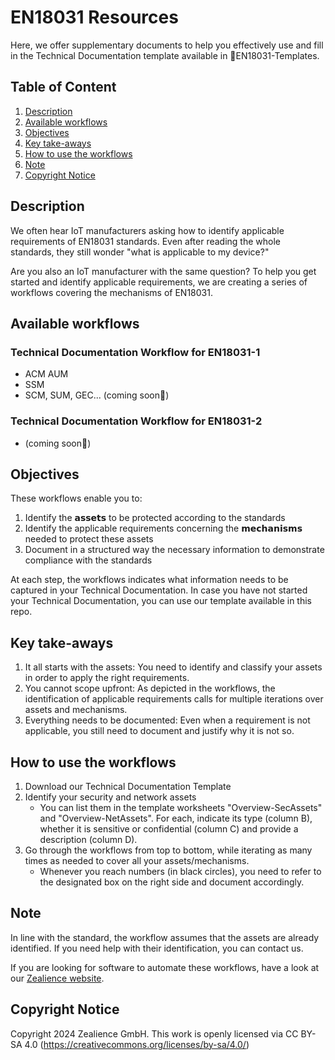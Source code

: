 # EN18031 Resources
Here, we offer supplementary documents to help you effectively use and fill in the Technical Documentation template available in 📂EN18031-Templates.

## Table of Content
1. [Description](#desc)
2. [Available workflows](#avail)
3. [Objectives](#obj)
4. [Key take-aways](#key)
5. [How to use the workflows](#use)
6. [Note](#note)
7. [Copyright Notice](#copy)

## Description <a name='desc'></a>
We often hear IoT manufacturers asking how to identify applicable requirements of EN18031 standards. Even after reading the whole standards, they still wonder "what is applicable to my device?"
 
Are you also an IoT manufacturer with the same question? To help you get started and identify applicable requirements, we are creating a series of workflows covering the mechanisms of EN18031.

## Available workflows <a name='avail'></a>
### Technical Documentation Workflow for EN18031-1
- ACM AUM
- SSM
- SCM, SUM, GEC... (coming soon🚀)

### Technical Documentation Workflow for EN18031-2
- (coming soon🚀)

## Objectives <a name='obj'></a>
These workflows enable you to:
1. Identify the 𝗮𝘀𝘀𝗲𝘁𝘀 to be protected according to the standards
2. Identify the applicable requirements concerning the 𝗺𝗲𝗰𝗵𝗮𝗻𝗶𝘀𝗺𝘀 needed to protect these assets
3. Document in a structured way the necessary information to demonstrate compliance with the standards

At each step, the workflows indicates what information needs to be captured in your Technical Documentation. In case you have not started your Technical Documentation, you can use our template available in this repo.

## Key take-aways <a name='key'></a>
1. It all starts with the assets: You need to identify and classify your assets in order to apply the right requirements.
2. You cannot scope upfront: As depicted in the workflows, the identification of applicable requirements calls for multiple iterations over assets and mechanisms.
3. Everything needs to be documented: Even when a requirement is not applicable, you still need to document and justify why it is not so.

## How to use the workflows <a name='use'></a>
1. Download our Technical Documentation Template
2. Identify your security and network assets
   - You can list them in the template worksheets "Overview-SecAssets" and "Overview-NetAssets". For each, indicate its type (column B), whether it is sensitive or confidential (column C) and provide a description (column D).
3. Go through the workflows from top to bottom, while iterating as many times as needed to cover all your assets/mechanisms.
   - Whenever you reach numbers (in black circles), you need to refer to the designated box on the right side and document accordingly.
   
## Note <a name='note'></a>
In line with the standard, the workflow assumes that the assets are already identified. If you need help with their identification, you can contact us.

If you are looking for software to automate these workflows, have a look at our [Zealience website](https://zealience.com). 


## Copyright Notice <a name='copy'></a>
Copyright 2024 Zealience GmbH. This work is openly licensed via CC BY-SA 4.0 (https://creativecommons.org/licenses/by-sa/4.0/)
